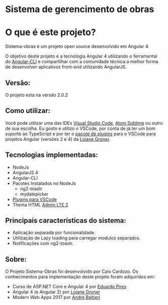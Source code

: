 # Sistema de gerencimento de obras

O que é este projeto?
=====================
Sistema-obras é um projeto open source desenvolvido em Angular 4.

O objetivo deste projeto é a tecnologia Angular 4 utilizando o ferramental do [Angular-CLI](https://github.com/angular/angular-cli) e compartilhar com a comunidade técnica a melhor forma de desenvolver aplicativos front-end utilizando AngularJS.

## Versão:
O projeto esta na versão 2.0.2
## Como utilizar:
Você pode utilizar uma das IDEs [Visual Studio Code](https://code.visualstudio.com/), [Atom](https://atom.io/),[Sublime](https://www.sublimetext.com/) ou outro de sua escolha. Eu gosto e utilizo o VSCode, por conta de já ter um bom suporte ao TypeScript e por ter o [pacote de plugins](https://marketplace.visualstudio.com/items?itemName=loiane.angular-extension-pack) para o VSCode para projetos Angular (versões 2 e 4) da [Loiane Groner](http://loiane.com/).

## Tecnologias implementadas:

- NodeJs
- AngularJS 4
- Angular-CLI
- Pacotes Instalados no NodeJs
  - ng2-toastr
  - mydatepicker
- [Plugins para VSCode](https://marketplace.visualstudio.com/items?itemName=loiane.angular-extension-pack)
- Thema HTML [Admin LTE 2](https://github.com/almasaeed2010/AdminLTE/releases)

## Principais características do sistema:

- Aplicação separada por funcionalidade.
- Utilização de Lazy loading para carregar modulos separados.
- Notificações com ng2-toastr.

## Sobre:
O Projeto Sistema-Obras foi desenvolvido por Caio Cardozo.
Os conhecimentos para implementação deste projeto foram adquiridos em:
- Curso de ASP.NET Core e Angular 4 por [Eduardo Pires](http://www.eduardopires.net.br/curso-de-asp-net-core-e-angularjs-2/)
- Angular 4 (e Angular 2) por [Loiane Groner](https://www.youtube.com/playlist?list=PLGxZ4Rq3BOBoSRcKWEdQACbUCNWLczg2G)
- Modern Web Apps 2017 por [André Baltieri](http://player.balta.io/#/conteudo/1970)
